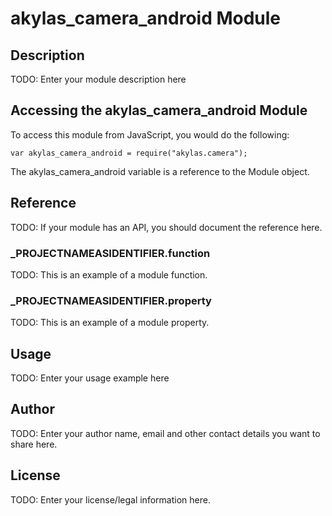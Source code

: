 # akylas_camera_android Module

## Description

TODO: Enter your module description here

## Accessing the akylas_camera_android Module

To access this module from JavaScript, you would do the following:

	var akylas_camera_android = require("akylas.camera");

The akylas_camera_android variable is a reference to the Module object.	

## Reference

TODO: If your module has an API, you should document
the reference here.

### ___PROJECTNAMEASIDENTIFIER__.function

TODO: This is an example of a module function.

### ___PROJECTNAMEASIDENTIFIER__.property

TODO: This is an example of a module property.

## Usage

TODO: Enter your usage example here

## Author

TODO: Enter your author name, email and other contact
details you want to share here. 

## License

TODO: Enter your license/legal information here.

